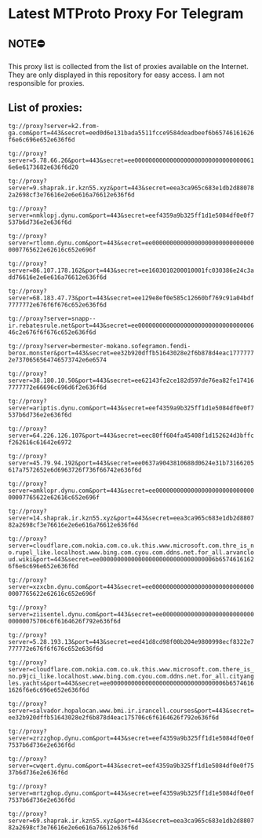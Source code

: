 # Latest MTProto Proxy For Telegram

## NOTE⛔

This proxy list is collected from the list of proxies available on the Internet. They are only displayed in this repository for easy access. I am not responsible for proxies.

## List of proxies:

`tg://proxy?server=k2.from-ga.com&port=443&secret=eed0d6e131bada5511fcce9584deadbeef6b65746161626f6e6c696e652e636f6d`

`tg://proxy?server=5.78.66.26&port=443&secret=ee00000000000000000000000000000000616e6e6173682e636f6d20`

`tg://proxy?server=9.shaprak.ir.kzn55.xyz&port=443&secret=eea3ca965c683e1db2d880782a2698cf3e76616e2e6e616a76612e636f6d`

`tg://proxy?server=nmklopj.dynu.com&port=443&secret=eef4359a9b325ff1d1e5084df0e0f7537b6d736e2e636f6d`

`tg://proxy?server=rtlomn.dynu.com&port=443&secret=ee000000000000000000000000000000007765622e62616c652e696f`

`tg://proxy?server=86.107.178.162&port=443&secret=ee1603010200010001fc030386e24c3add76616e2e6e616a76612e636f6d`

`tg://proxy?server=68.183.47.73&port=443&secret=ee129e8ef0e585c12660bf769c91a04bdf7777772e676f6f676c652e636f6d`

`tg://proxy?server=snapp--ir.rebatesrule.net&port=443&secret=ee00000000000000000000000000000000646c2e676f6f676c652e636f6d`

`tg://proxy?server=bermester-mokano.sofegramon.fendi-berox.monster&port=443&secret=ee32b920dffb51643028e2f6b878d4eac17777772e7370656564746573742e6e6574`

`tg://proxy?server=38.180.10.50&port=443&secret=ee62143fe2ce182d597de76ea82fe174167777772e66696c696d6f2e636f6d`

`tg://proxy?server=ariptis.dynu.com&port=443&secret=eef4359a9b325ff1d1e5084df0e0f7537b6d736e2e636f6d`

`tg://proxy?server=64.226.126.107&port=443&secret=eec80ff604fa45408f1d152624d3bffcf262616c61642e6972`

`tg://proxy?server=45.79.94.192&port=443&secret=ee0637a9043810688d0624e31b73166205617a7572652e6d6963726f736f66742e636f6d`

`tg://proxy?server=amklopr.dynu.com&port=443&secret=ee000000000000000000000000000000007765622e62616c652e696f`

`tg://proxy?server=14.shaprak.ir.kzn55.xyz&port=443&secret=eea3ca965c683e1db2d880782a2698cf3e76616e2e6e616a76612e636f6d`

`tg://proxy?server=cloudflare.com.nokia.com.co.uk.this.www.microsoft.com.thre_is_no.rupel_like.localhost.www.bing.com.cyou.com.ddns.net.for_all.arvancloud.wiki&port=443&secret=ee000000000000000000000000000000006b65746161626f6e6c696e652e636f6d`

`tg://proxy?server=xzxcbn.dynu.com&port=443&secret=ee000000000000000000000000000000007765622e62616c652e696f`

`tg://proxy?server=ziisentel.dynu.com&port=443&secret=ee0000000000000000000000000000000075706c6f6164626f792e636f6d`

`tg://proxy?server=5.28.193.13&port=443&secret=eed41d8cd98f00b204e9800998ecf8322e7777772e676f6f676c652e636f6d`

`tg://proxy?server=cloudflare.com.nokia.com.co.uk.this.www.microsoft.com.there_is_no.p9jci_like.localhost.www.bing.com.cyou.com.ddns.net.for_all.cityangles.yachts&port=443&secret=ee000000000000000000000000000000006b65746161626f6e6c696e652e636f6d`

`tg://proxy?server=salvador.hopalocan.www.bmi.ir.irancell.courses&port=443&secret=ee32b920dffb51643028e2f6b878d4eac175706c6f6164626f792e636f6d`

`tg://proxy?server=zrzzghop.dynu.com&port=443&secret=eef4359a9b325ff1d1e5084df0e0f7537b6d736e2e636f6d`

`tg://proxy?server=cwqert.dynu.com&port=443&secret=eef4359a9b325ff1d1e5084df0e0f7537b6d736e2e636f6d`

`tg://proxy?server=mrtzghop.dynu.com&port=443&secret=eef4359a9b325ff1d1e5084df0e0f7537b6d736e2e636f6d`

`tg://proxy?server=69.shaprak.ir.kzn55.xyz&port=443&secret=eea3ca965c683e1db2d880782a2698cf3e76616e2e6e616a76612e636f6d`

